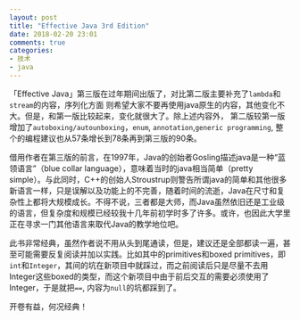 ```yaml
---
layout: post
title: "Effective Java 3rd Edition"
date: 2018-02-20 23:01
comments: true
categories: 
- 技术
- java
---
```


「Effective Java」第三版在过年期间出版了，对比第二版主要补充了`lambda`和`stream`的内容，序列化方面
则希望大家不要再使用java原生的内容，其他变化不大。但是，和第一版比较起来，变化就很大了。除上述内容外，
第二版较第一版增加了`autoboxing/autounboxing`，`enum`, `annotation`,`generic programming`, 整个的编程建议也从57条增长到78条再到第三版的90条。

借用作者在第三版的前言，在1997年，Java的创始者Gosling描述java是一种“蓝领语言”（blue collar language），意味着当时的java相当简单（pretty simple）。与此同时，C++的创始人Stroustrup则警告所谓java的简单和其他很多新语言一样，只是误解以及功能上的不完善，随着时间的流逝，Java在尺寸和复杂性上都将大规模成长。不得不说，三者都是大师，而Java虽然依旧还是工业级的语言，但复杂度和规模已经较我十几年前初学时多了许多。或许，也因此大学里正在寻求一门其他语言来取代Java的教学地位吧。

此书非常经典，虽然作者说不用从头到尾通读，但是，建议还是全部都读一遍，甚至可能需要反复阅读并加以实践。比如其中的primitives和boxed primitives，即`int`和`Integer`，其间的坑在新项目中就踩过，而之前阅读后只是尽量不去用Integer这些boxed的类型，而这个新项目中由于前后交互的需要必须使用了Integer，于是就把`==`, 内容为`null`的坑都踩到了。

开卷有益，何况经典！
